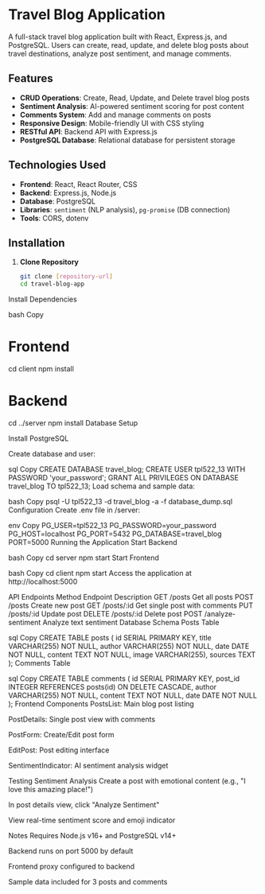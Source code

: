 # Travel Blog Application

A full-stack travel blog application built with React, Express.js, and PostgreSQL. Users can create, read, update, and delete blog posts about travel destinations, analyze post sentiment, and manage comments.

## Features

- **CRUD Operations**: Create, Read, Update, and Delete travel blog posts
- **Sentiment Analysis**: AI-powered sentiment scoring for post content
- **Comments System**: Add and manage comments on posts
- **Responsive Design**: Mobile-friendly UI with CSS styling
- **RESTful API**: Backend API with Express.js
- **PostgreSQL Database**: Relational database for persistent storage

## Technologies Used

- **Frontend**: React, React Router, CSS
- **Backend**: Express.js, Node.js
- **Database**: PostgreSQL
- **Libraries**: `sentiment` (NLP analysis), `pg-promise` (DB connection)
- **Tools**: CORS, dotenv

## Installation

1. **Clone Repository**
   ```bash
   git clone [repository-url]
   cd travel-blog-app
Install Dependencies

bash
Copy
# Frontend
cd client
npm install

# Backend
cd ../server
npm install
Database Setup

Install PostgreSQL

Create database and user:

sql
Copy
CREATE DATABASE travel_blog;
CREATE USER tpl522_13 WITH PASSWORD 'your_password';
GRANT ALL PRIVILEGES ON DATABASE travel_blog TO tpl522_13;
Load schema and sample data:

bash
Copy
psql -U tpl522_13 -d travel_blog -a -f database_dump.sql
Configuration
Create .env file in /server:

env
Copy
PG_USER=tpl522_13
PG_PASSWORD=your_password
PG_HOST=localhost
PG_PORT=5432
PG_DATABASE=travel_blog
PORT=5000
Running the Application
Start Backend

bash
Copy
cd server
npm start
Start Frontend

bash
Copy
cd client
npm start
Access the application at http://localhost:5000

API Endpoints
Method	Endpoint	Description
GET	/posts	Get all posts
POST	/posts	Create new post
GET	/posts/:id	Get single post with comments
PUT	/posts/:id	Update post
DELETE	/posts/:id	Delete post
POST	/analyze-sentiment	Analyze text sentiment
Database Schema
Posts Table

sql
Copy
CREATE TABLE posts (
  id SERIAL PRIMARY KEY,
  title VARCHAR(255) NOT NULL,
  author VARCHAR(255) NOT NULL,
  date DATE NOT NULL,
  content TEXT NOT NULL,
  image VARCHAR(255),
  sources TEXT
);
Comments Table

sql
Copy
CREATE TABLE comments (
  id SERIAL PRIMARY KEY,
  post_id INTEGER REFERENCES posts(id) ON DELETE CASCADE,
  author VARCHAR(255) NOT NULL,
  content TEXT NOT NULL,
  date DATE NOT NULL
);
Frontend Components
PostsList: Main blog post listing

PostDetails: Single post view with comments

PostForm: Create/Edit post form

EditPost: Post editing interface

SentimentIndicator: AI sentiment analysis widget

Testing Sentiment Analysis
Create a post with emotional content (e.g., "I love this amazing place!")

In post details view, click "Analyze Sentiment"

View real-time sentiment score and emoji indicator

Notes
Requires Node.js v16+ and PostgreSQL v14+

Backend runs on port 5000 by default

Frontend proxy configured to backend

Sample data included for 3 posts and comments


